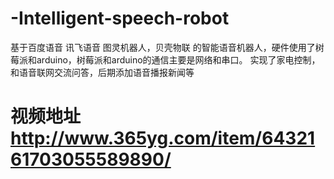 # -Intelligent-speech-robot
基于百度语音 讯飞语音 图灵机器人，贝壳物联 的智能语音机器人，硬件使用了树莓派和arduino，树莓派和arduino的通信主要是网络和串口。
实现了家电控制，和语音联网交流问答，后期添加语音播报新闻等
# 视频地址 http://www.365yg.com/item/6432161703055589890/


